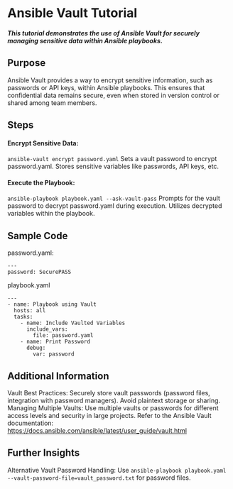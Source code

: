 # Ansible Vault Tutorial 
#####  This tutorial demonstrates the use of Ansible Vault for securely managing sensitive data within Ansible playbooks.

## Purpose
Ansible Vault provides a way to encrypt sensitive information, such as passwords or API keys, within Ansible playbooks. This ensures that confidential data remains secure, even when stored in version control or shared among team members.

## Steps

#### Encrypt Sensitive Data:

```ansible-vault encrypt password.yaml```
Sets a vault password to encrypt password.yaml.
Stores sensitive variables like passwords, API keys, etc.
#### Execute the Playbook:

```ansible-playbook playbook.yaml --ask-vault-pass```
Prompts for the vault password to decrypt password.yaml during execution.
Utilizes decrypted variables within the playbook.
## Sample Code

password.yaml:

```
---
password: SecurePASS
```
playbook.yaml
```
---
- name: Playbook using Vault
  hosts: all
  tasks:
    - name: Include Vaulted Variables
      include_vars:
        file: password.yaml
    - name: Print Password
      debug:
        var: password
```

## Additional Information

Vault Best Practices:
Securely store vault passwords (password files, integration with password managers).
Avoid plaintext storage or sharing.
Managing Multiple Vaults:
Use multiple vaults or passwords for different access levels and security in large projects.
Refer to the Ansible Vault documentation: https://docs.ansible.com/ansible/latest/user_guide/vault.html
## Further Insights

Alternative Vault Password Handling:
Use `ansible-playbook playbook.yaml --vault-password-file=vault_password.txt` for password files.

